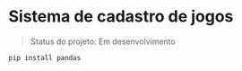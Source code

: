 <h1>Sistema de cadastro de jogos</h1>

> Status do projeto: Em desenvolvimento

```
pip install pandas
```
